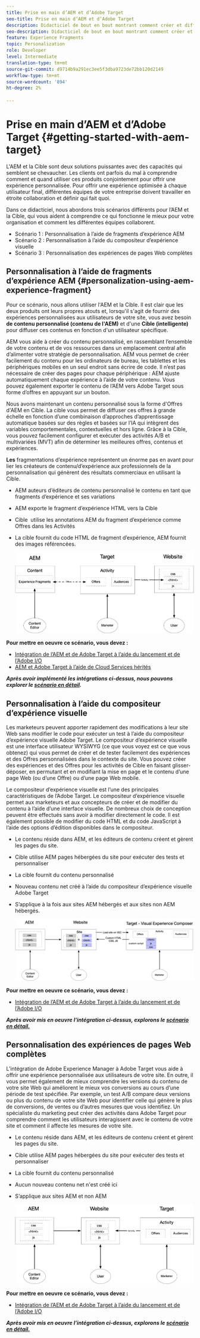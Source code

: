 ```yaml
---
title: Prise en main d’AEM et d’Adobe Target
seo-title: Prise en main d’AEM et d’Adobe Target
description: Didacticiel de bout en bout montrant comment créer et diffuser des expériences personnalisées à l’aide de Adobe Experience Manager et Adobe Target. Dans ce tutoriel, vous découvrirez également les différentes personnes impliquées dans le processus de bout en bout et comment elles collaborent entre elles.
seo-description: Didacticiel de bout en bout montrant comment créer et fournir une expérience personnalisée à l’aide de Adobe Experience Manager et Adobe Target. Dans ce tutoriel, vous découvrirez également les différentes personnes impliquées dans le processus de bout en bout et comment elles collaborent entre elles.
feature: Experience Fragments
topic: Personalization
role: Developer
level: Intermediate
translation-type: tm+mt
source-git-commit: d9714b9a291ec3ee5f3dba9723de72bb120d2149
workflow-type: tm+mt
source-wordcount: '894'
ht-degree: 2%

---
```



# Prise en main d’AEM et d’Adobe Target {#getting-started-with-aem-target}

L&#39;AEM et la Cible sont deux solutions puissantes avec des capacités qui semblent se chevaucher. Les clients ont parfois du mal à comprendre comment et quand utiliser ces produits conjointement pour offrir une expérience personnalisée. Pour offrir une expérience optimisée à chaque utilisateur final, différentes équipes de votre entreprise doivent travailler en étroite collaboration et définir qui fait quoi.

Dans ce didacticiel, nous abordons trois scénarios différents pour l’AEM et la Cible, qui vous aident à comprendre ce qui fonctionne le mieux pour votre organisation et comment les différentes équipes collaborent.

* Scénario 1 : Personnalisation à l’aide de fragments d’expérience AEM
* Scénario 2 : Personnalisation à l’aide du compositeur d’expérience visuelle
* Scénario 3 : Personnalisation des expériences de pages Web complètes

## Personnalisation à l’aide de fragments d’expérience AEM {#personalization-using-aem-experience-fragment}

Pour ce scénario, nous allons utiliser l&#39;AEM et la Cible. Il est clair que les deux produits ont leurs propres atouts et, lorsqu&#39;il s&#39;agit de fournir des expériences personnalisées aux utilisateurs de votre site, vous avez besoin **de contenu personnalisé (contenu de l&#39;AEM)** et d&#39;une **Cible (intelligente)** pour diffuser ces contenus en fonction d&#39;un utilisateur spécifique.

AEM vous aide à créer du contenu personnalisé, en rassemblant l’ensemble de votre contenu et de vos ressources dans un emplacement central afin d’alimenter votre stratégie de personnalisation. AEM vous permet de créer facilement du contenu pour les ordinateurs de bureau, les tablettes et les périphériques mobiles en un seul endroit sans écrire de code. Il n’est pas nécessaire de créer des pages pour chaque périphérique : AEM ajuste automatiquement chaque expérience à l’aide de votre contenu. Vous pouvez également exporter le contenu de l’AEM vers Adobe Target sous forme d’offres en appuyant sur un bouton.

Nous avons maintenant un contenu personnalisé sous la forme d&#39;Offres d&#39;AEM en Cible. La cible vous permet de diffuser ces offres à grande échelle en fonction d’une combinaison d’approches d’apprentissage automatique basées sur des règles et basées sur l’IA qui intègrent des variables comportementales, contextuelles et hors ligne.  Grâce à la Cible, vous pouvez facilement configurer et exécuter des activités A/B et multivariées (MVT) afin de déterminer les meilleures offres, contenus et expériences.

**Les** fragmentations d’expérience représentent un énorme pas en avant pour lier les créateurs de contenu/d’expérience aux professionnels de la personnalisation qui génèrent des résultats commerciaux en utilisant la Cible.

* AEM auteurs d’éditeurs de contenu personnalisé le contenu en tant que fragments d’expérience et ses variations
* AEM exporte le fragment d’expérience HTML vers la Cible &#x200B;
* Cible &#x200B; utilise les annotations AEM du fragment d’expérience comme Offres dans les Activités
* La cible fournit du code HTML de fragment d’expérience, AEM fournit des images référencées.

   ![Personnalisation à l’aide du diagramme de fragments d’expérience](assets/personalization-use-case-1/use-case-1-diagram.png)

**Pour mettre en oeuvre ce scénario, vous devez :**

* [Intégration de l’AEM et de Adobe Target à l’aide du lancement et de l’Adobe I/O](./implementation.md#integrating-aem-target-options)
* [AEM et Adobe Target à l’aide de Cloud Services hérités](./implementation.md#integrating-aem-target-options)

***Après avoir implémenté les intégrations ci-dessus, nous pouvons explorer le  [scénario en détail](./personalization-use-case-1.md).***

## Personnalisation à l’aide du compositeur d’expérience visuelle

Les marketeurs peuvent apporter rapidement des modifications à leur site Web sans modifier le code pour exécuter un test à l’aide du compositeur d’expérience visuelle Adobe Target. Le compositeur d’expérience visuelle est une interface utilisateur WYSIWYG (ce que vous voyez est ce que vous obtenez) qui vous permet de créer et de tester facilement des expériences et des Offres personnalisées dans le contexte du site. Vous pouvez créer des expériences et des Offres pour les activités de Cible en faisant glisser-déposer, en permutant et en modifiant la mise en page et le contenu d’une page Web (ou d’une Offre) ou d’une page Web mobile.

Le compositeur d’expérience visuelle est l’une des principales caractéristiques de l’Adobe Target. Le compositeur d’expérience visuelle permet aux marketeurs et aux concepteurs de créer et de modifier du contenu à l’aide d’une interface visuelle. De nombreux choix de conception peuvent être effectués sans avoir à modifier directement le code. Il est également possible de modifier du code HTML et du code JavaScript à l’aide des options d’édition disponibles dans le compositeur.

* Le contenu réside dans AEM, et les éditeurs de contenu créent et gèrent les pages du site.
* Cible utilise AEM pages hébergées du site pour exécuter des tests et personnaliser
* La cible fournit du contenu personnalisé
* Nouveau contenu net créé à l’aide du compositeur d’expérience visuelle Adobe Target
* S’applique à la fois aux sites AEM hébergés et aux sites non AEM hébergés.

   ![Personnalisation à l’aide du diagramme du compositeur d’expérience visuelle](assets/personalization-use-case-3/use-case-diagram-3.png)

**Pour mettre en oeuvre ce scénario, vous devez :**

* [Intégration de l’AEM et de Adobe Target à l’aide du lancement et de l’Adobe I/O](./implementation.md#integrating-aem-target-options)

***Après avoir mis en oeuvre l’intégration ci-dessus, explorons le  [scénario en détail.](./personalization-use-case-3.md)***

## Personnalisation des expériences de pages Web complètes

L’intégration de Adobe Experience Manager à Adobe Target vous aide à offrir une expérience personnalisée aux utilisateurs de votre site. En outre, il vous permet également de mieux comprendre les versions du contenu de votre site Web qui améliorent le mieux vos conversions au cours d’une période de test spécifiée. Par exemple, un test A/B compare deux versions ou plus du contenu de votre site Web pour identifier celle qui génère le plus de conversions, de ventes ou d’autres mesures que vous identifiez. Un spécialiste du marketing peut créer des activités dans Adobe Target pour comprendre comment les utilisateurs interagissent avec le contenu de votre site et comment il affecte les mesures de votre site.

* Le contenu réside dans AEM, et les éditeurs de contenu créent et gèrent les pages du site.
* Cible utilise AEM pages hébergées du site pour exécuter des tests et personnaliser
* La cible fournit du contenu personnalisé
* Aucun nouveau contenu net n&#39;est créé ici
* S’applique aux sites AEM et non AEM

   ![diagramme](assets/personalization-use-case-2/use-case-2-diagram.png)

**Pour mettre en oeuvre ce scénario, vous devez :**

* [Intégration de l’AEM et de Adobe Target à l’aide du lancement et de l’Adobe I/O](./implementation.md#integrating-aem-target-options)

***Après avoir mis en oeuvre l’intégration ci-dessus, explorons le  [scénario en détail.](./personalization-use-case-2.md)***

